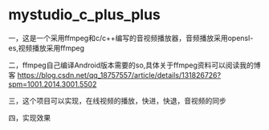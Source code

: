 # mystudio_c_plus_plus
一，这是一个采用ffmpeg和c/c++编写的音视频播放器，音频播放采用opensl-es,视频播放采用ffmpeg

二，ffmpeg自己编译Android版本需要的so,具体关于ffmpeg资料可以阅读我的博客
https://blog.csdn.net/qq_18757557/article/details/131826726?spm=1001.2014.3001.5502

三，这个项目可以实现，在线视频的播放，快进，快退，音视频的同步

四，实现效果


